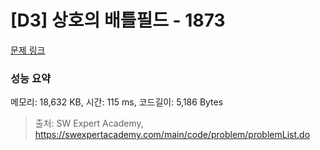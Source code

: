 # [D3] 상호의 배틀필드 - 1873 

[문제 링크](https://swexpertacademy.com/main/code/problem/problemDetail.do?contestProbId=AV5LyE7KD2ADFAXc) 

### 성능 요약

메모리: 18,632 KB, 시간: 115 ms, 코드길이: 5,186 Bytes



> 출처: SW Expert Academy, https://swexpertacademy.com/main/code/problem/problemList.do